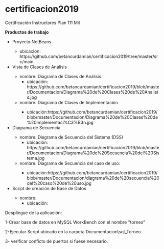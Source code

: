 # certificacion2019
Certificación Instructores Plan 111 Mil

<p><b><strong>Productos de trabajo</strong></b></p>

  <ul>
    <li>Proyecto NetBeans</li>     
      <ul>
        <li>ubicacion: https://github.com/betancurdamian/certificacion2019/tree/master/src/main</li>
      </ul>    
  </li>
  <li>Vista de Clases de Análisis</li> 
  <ul>
    <li>nombre: Diagrama de Clases de Análisis
      <ul><li>ubicación: https://github.com/betancurdamian/certificacion2019/blob/master/Documentacion/Diagrama%20de%20Clases%20de%20Analisis.jpg</li></ul>
    </li>  
    <li>nombre: Diagrama de Clases de Implementación</li>
      <ul><li>ubicación:https://github.com/betancurdamian/certificacion2019/blob/master/Documentacion/Diagrama%20de%20Clases%20de%20Implementaci%C3%B3n.jpg</li></ul>
  </ul>
  
  <li>Diagrama de Secuencia</li> 
  <ul>
    <li>nombre: Diagrama de Secuencia del Sistema (DSS)
      <ul><li>ubicación: https://github.com/betancurdamian/certificacion2019/blob/master/Documentacion/Diagrama%20de%20Secuencia%20del%20Sistema.jpg</li></ul>
    </li>  
    <li>nombre: Diagrama de Secuencia del caso de uso: </li>
      <ul><li>ubicación:https://github.com/betancurdamian/certificacion2019/blob/master/Documentacion/diagrama%20de%20secuencia%20del%20caso%20de%20uso.jpg</li></ul>
  </ul>
  
  <li>Script de creación de Base de Datos</li> 
  <ul>
    <li>nombre: 
      <ul><li>ubicación:</li></ul>
    </li>      
  </ul>
  
   </ul>



<p>Despliegue de la aplicación:</p>
<p>1-Crear base de datos en MySQL WorkBench con el nombre "torneo"</p>
<p>2-Ejecutar Script ubicado en la carpeta Documentacion\sql_Torneo</p>
<p>3- verificar conficto de puertos si fuese necesario. </p>

